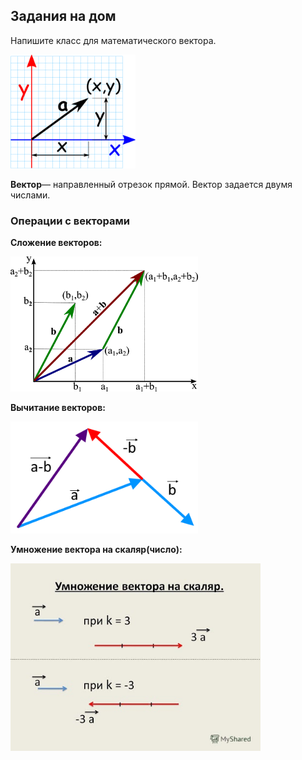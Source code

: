 
## Задания на дом

Напишите класс для математического вектора.


<img src="img/vector-cartesian.png" width="200">

**Вектор**— направленный отрезок прямой. Вектор задается двумя числами.


### Операции с векторами

**Сложение векторов:**

<img src="img/vector_add.png" width="300">


**Вычитание векторов:**

<img src="img/vector_sub.png" width="300">

    
**Умножение вектора на скаляр(число):**

<img src="img/vector_mult.jpg" width="400">